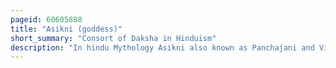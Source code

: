 ```yaml
---
pageid: 60605888
title: "Asikni (goddess)"
short_summary: "Consort of Daksha in Hinduism"
description: "In hindu Mythology Asikni also known as Panchajani and Virani is a Consort of Daksha in the puranic Pantheon. Most Scriptures refer to her as the Mother of 6000 Sons and 60 Daughters."
---
```

